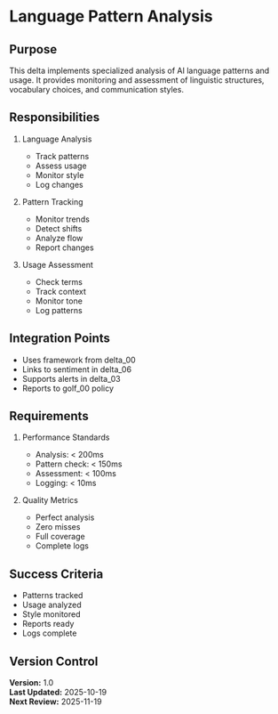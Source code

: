 # Language Pattern Analysis

## Purpose

This delta implements specialized analysis of AI language patterns and usage. It provides monitoring and assessment of linguistic structures, vocabulary choices, and communication styles.

## Responsibilities

1. Language Analysis
   - Track patterns
   - Assess usage
   - Monitor style
   - Log changes

2. Pattern Tracking
   - Monitor trends
   - Detect shifts
   - Analyze flow
   - Report changes

3. Usage Assessment
   - Check terms
   - Track context
   - Monitor tone
   - Log patterns

## Integration Points

- Uses framework from delta_00
- Links to sentiment in delta_06
- Supports alerts in delta_03
- Reports to golf_00 policy

## Requirements

1. Performance Standards
   - Analysis: < 200ms
   - Pattern check: < 150ms
   - Assessment: < 100ms
   - Logging: < 10ms

2. Quality Metrics
   - Perfect analysis
   - Zero misses
   - Full coverage
   - Complete logs

## Success Criteria

- Patterns tracked
- Usage analyzed
- Style monitored
- Reports ready
- Logs complete

## Version Control

**Version:** 1.0  
**Last Updated:** 2025-10-19  
**Next Review:** 2025-11-19